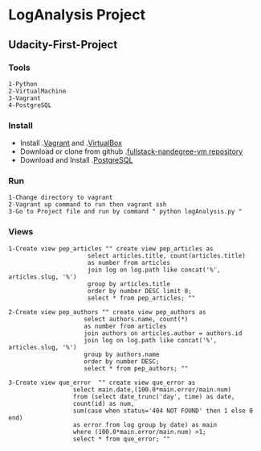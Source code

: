 # LogAnalysis Project
## Udacity-First-Project
### Tools 
```
1-Python 
2-VirtualMachine
3-Vagrant 
4-PostgreSQL
```
### Install

* Install .[Vagrant](https://www.vagrantup.com/) and .[VirtualBox](https://www.virtualbox.org/)
* Download or clone from github .[fullstack-nandegree-vm repository](https://github.com/udacity/fullstack-nanodegree-vm)
* Download and Install .[PostgreSQL](https://www.postgresql.org/download/)

### Run 
```
1-Change directory to vagrant
2-Vagrant up command to run then vagrant ssh
3-Go to Project file and run by command " python logAnalysis.py "
```

### Views 
```
1-Create view pep_articles "" create view pep_articles as
                      select articles.title, count(articles.title)
                      as number from articles
                      join log on log.path like concat('%', articles.slug, '%')
                      group by articles.title
                      order by number DESC limit 8;
                      select * from pep_articles; ""
                      
2-Create view pep_authors "" create view pep_authors as
                     select authors.name, count(*)
                     as number from articles
                     join authors on articles.author = authors.id
                     join log on log.path like concat('%', articles.slug, '%')
                     group by authors.name
                     order by number DESC;
                     select * from pep_authors; ""
                     
3-Create view que_error  "" create view que_error as
                  select main.date,(100.0*main.error/main.num)
                  from (select date_trunc('day', time) as date,
                  count(id) as num,
                  sum(case when status='404 NOT FOUND' then 1 else 0 end)
                  as error from log group by date) as main
                  where (100.0*main.error/main.num) >1;
                  select * from que_error; ""
```

